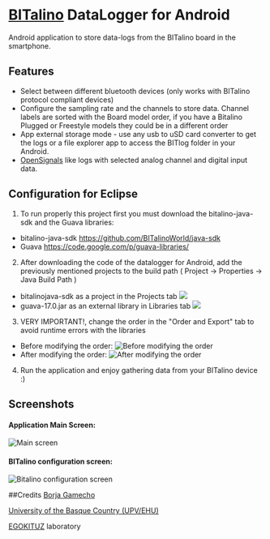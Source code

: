 [BITalino](http://www.bitalino.com) DataLogger for Android
===
Android application to store data-logs from the BITalino board in the smartphone. 

## Features
* Select between different bluetooth devices (only works with BITalino protocol compliant devices)
* Configure the sampling rate and the channels to store data. Channel labels are sorted with the Board model order, if you have a Bitalino Plugged or Freestyle models they could be in a different order
* App external storage mode - use any usb to uSD card converter to get the logs or a file explorer app to access the BITlog folder in your Android.
* [OpenSignals](http://bitalino.com/index.php/software) like logs with selected analog channel and digital input data. 

## Configuration for Eclipse
1. To run properly this project first you must download the bitalino-java-sdk and the Guava libraries: 
  * bitalino-java-sdk https://github.com/BITalinoWorld/java-sdk
  * Guava https://code.google.com/p/guava-libraries/
2. After downloading the code of the datalogger for Android, add the previously mentioned projects to the build path ( Project -> Properties -> Java Build Path )
  * bitalinojava-sdk as a project in the Projects tab 
![](https://github.com/BITalinoWorld/android-datalogger-egokituz/blob/master/readme-images/step-by-step/bitalino-logger-conf-projects.png)
  * guava-17.0.jar as an external library in Libraries tab
![](https://github.com/BITalinoWorld/android-datalogger-egokituz/blob/master/readme-images/step-by-step/bitalino-logger-conf-external-jars.png) 
3. VERY IMPORTANT!, change the order in the "Order and Export" tab to avoid runtime errors with the libraries 
  * Before modifying the order:
![Before modifying the order](https://github.com/BITalinoWorld/android-datalogger-egokituz/blob/master/readme-images/step-by-step/bitalino-logger-conf-before.png)
  * After modifying the order:
![After modifying the order](https://github.com/BITalinoWorld/android-datalogger-egokituz/blob/master/readme-images/step-by-step/bitalino-logger-conf-after.png)

4. Run the application and enjoy gathering data from your BITalino device :)
 
## Screenshots
#### **Application Main Screen:**

![Main screen](https://github.com/BITalinoWorld/android-datalogger-egokituz/blob/master/readme-images/main1.png)

#### **BITalino configuration screen:**

![Bitalino configuration screen](https://github.com/BITalinoWorld/android-datalogger-egokituz/blob/master/readme-images/Configuration.png)

##Credits
[Borja Gamecho](https://github.com/bgamecho)

[University of the Basque Country (UPV/EHU)](http://www.ehu.es/)

[EGOKITUZ](http://www.egokituz.org/) laboratory 
